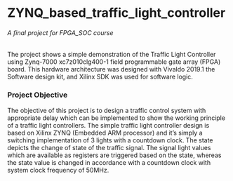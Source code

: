 # ZYNQ_based_traffic_light_controller
###### A final project for FPGA_SOC course

The project shows a simple demonstration of the Traffic Light Controller using Zynq-7000 xc7z010clg400-1 field programmable gate array (FPGA) board.
This hardware architecture was designed with Vivaldo 2019.1 the Software design kit, and 
Xilinx SDK was used for software logic.


### Project Objective
The objective of this project is to design a traffic control system with appropriate delay which can be implemented to show the working principle of a traffic light controllers. The simple traffic light controller design is based on Xilinx ZYNQ (Embedded ARM processor) and it’s simply a switching implementation of 3 lights with a countdown clock. The state depicts the change of state of the traffic signal. The signal light values which are available as registers are triggered based on the state, whereas the state value is changed in accordance with a countdown clock with system clock frequency of 50MHz.
